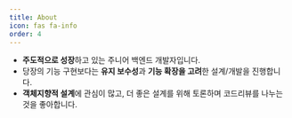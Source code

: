 ```yaml
---
title: About
icon: fas fa-info
order: 4
---
```


- **주도적으로 성장**하고 있는 주니어 백엔드 개발자입니다.
- 당장의 기능 구현보다는 **유지 보수성**과 **기능 확장을 고려**한 설계/개발을 진행합니다.
- **객체지향적 설계**에 관심이 많고, 더 좋은 설계를 위해 토론하며 코드리뷰를 나누는 것을 좋아합니다.